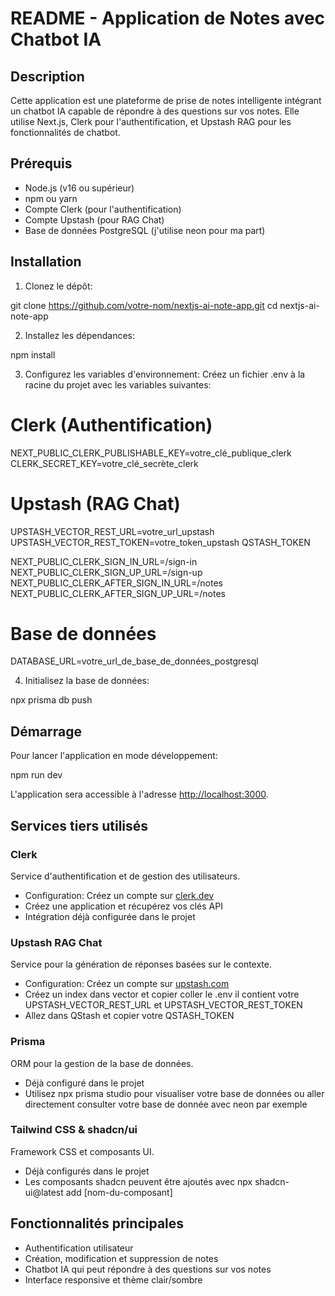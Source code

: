 # README - Application de Notes avec Chatbot IA

## Description
Cette application est une plateforme de prise de notes intelligente intégrant un chatbot IA capable de répondre à des questions sur vos notes. Elle utilise Next.js, Clerk pour l'authentification, et Upstash RAG pour les fonctionnalités de chatbot.

## Prérequis
- Node.js (v16 ou supérieur)
- npm ou yarn
- Compte Clerk (pour l'authentification)
- Compte Upstash (pour RAG Chat)
- Base de données PostgreSQL (j'utilise neon pour ma part)

## Installation

1. Clonez le dépôt:

git clone https://github.com/votre-nom/nextjs-ai-note-app.git
cd nextjs-ai-note-app


2. Installez les dépendances:

npm install


3. Configurez les variables d'environnement:
Créez un fichier .env à la racine du projet avec les variables suivantes:

# Clerk (Authentification)
NEXT_PUBLIC_CLERK_PUBLISHABLE_KEY=votre_clé_publique_clerk
CLERK_SECRET_KEY=votre_clé_secrète_clerk

# Upstash (RAG Chat)
UPSTASH_VECTOR_REST_URL=votre_url_upstash
UPSTASH_VECTOR_REST_TOKEN=votre_token_upstash
QSTASH_TOKEN

NEXT_PUBLIC_CLERK_SIGN_IN_URL=/sign-in
NEXT_PUBLIC_CLERK_SIGN_UP_URL=/sign-up
NEXT_PUBLIC_CLERK_AFTER_SIGN_IN_URL=/notes
NEXT_PUBLIC_CLERK_AFTER_SIGN_UP_URL=/notes

# Base de données
DATABASE_URL=votre_url_de_base_de_données_postgresql


4. Initialisez la base de données:

npx prisma db push


## Démarrage

Pour lancer l'application en mode développement:

npm run dev


L'application sera accessible à l'adresse [http://localhost:3000](http://localhost:3000).

## Services tiers utilisés

### Clerk
Service d'authentification et de gestion des utilisateurs.
- Configuration: Créez un compte sur [clerk.dev](https://clerk.dev)
- Créez une application et récupérez vos clés API
- Intégration déjà configurée dans le projet

### Upstash RAG Chat
Service pour la génération de réponses basées sur le contexte.
- Configuration: Créez un compte sur [upstash.com](https://upstash.com)
- Créez un index dans vector et copier coller le .env il contient votre UPSTASH_VECTOR_REST_URL et UPSTASH_VECTOR_REST_TOKEN
- Allez dans QStash et copier votre QSTASH_TOKEN 

### Prisma
ORM pour la gestion de la base de données.
- Déjà configuré dans le projet
- Utilisez npx prisma studio pour visualiser votre base de données
  ou aller directement consulter votre base de donnée avec neon par exemple

### Tailwind CSS & shadcn/ui
Framework CSS et composants UI.
- Déjà configurés dans le projet
- Les composants shadcn peuvent être ajoutés avec npx shadcn-ui@latest add [nom-du-composant]

## Fonctionnalités principales

- Authentification utilisateur
- Création, modification et suppression de notes
- Chatbot IA qui peut répondre à des questions sur vos notes
- Interface responsive et thème clair/sombre
